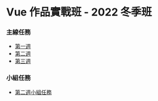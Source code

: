 # **Vue 作品實戰班 - 2022 冬季班**

### **主線任務**

- [第一週](https://cofcat456.github.io/vue-2022-winter-class/week_1/)
- [第二週](https://cofcat456.github.io/vue-2022-winter-class/week_2/)
- [第三週](https://cofcat456.github.io/vue-2022-winter-class/week_3/)

### **小組任務**

- [第二週小組任務](https://cofcat456.github.io/vue-2022-winter-class/team_week_2/)
